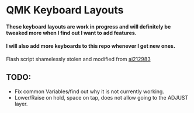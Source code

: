 # QMK Keyboard Layouts

#### These keyboard layouts are work in progress and will definitely be tweaked more when I find out I want to add features.
#### I will also add more keyboards to this repo whenever I get new ones.


Flash script shamelessly stolen and modified from [ai212983](https://github.com/ai212983)


## TODO:
* Fix common Variables/find out why it is not currently working.
* Lower/Raise on hold, space on tap, does not allow going to the ADJUST layer.
